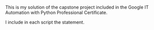 This is my solution of the capstone project included in the Google IT Automation with Python Professional Certificate.

I include in each script the statement.

